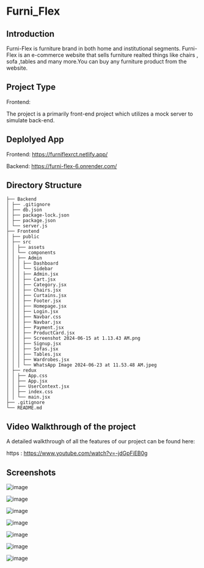 # Furni_Flex


## Introduction

Furni-Flex is furniture brand in both home and institutional segments. Furni-Flex is an e-commerce website that sells furniture realted things like chairs , sofa ,tables and many more.You can buy any  furniture product from the website.

## Project Type

Frontend:

The project is a primarily front-end project which utilizes a mock server to simulate back-end.

## Deplolyed App

Frontend: https://furniflexrct.netlify.app/

Backend: https://furni-flex-6.onrender.com/

## Directory Structure

```
├── Backend
│ ├── .gitignore
│ ├── db.json
│ ├── package-lock.json
│ ├── package.json
│ └── server.js
├── Frontend
│ ├── public
│ ├── src
│ │ ├── assets
│ │ └── components
│ │ ├── Admin
│ │ │ ├── Dashboard
│ │ │ └── Sidebar
│ │ │ ├── Admin.jsx
│ │ │ ├── Cart.jsx
│ │ │ ├── Category.jsx
│ │ │ ├── Chairs.jsx
│ │ │ ├── Curtains.jsx
│ │ │ ├── Footer.jsx
│ │ │ ├── Homepage.jsx
│ │ │ ├── Login.jsx
│ │ │ ├── Navbar.css
│ │ │ ├── Navbar.jsx
│ │ │ ├── Payment.jsx
│ │ │ ├── ProductCard.jsx
│ │ │ ├── Screenshot 2024-06-15 at 1.13.43 AM.png
│ │ │ ├── Signup.jsx
│ │ │ ├── Sofas.jsx
│ │ │ ├── Tables.jsx
│ │ │ ├── Wardrobes.jsx
│ │ │ └── WhatsApp Image 2024-06-23 at 11.53.48 AM.jpeg
│ ├── redux
│ │ ├── App.css
│ │ ├── App.jsx
│ │ ├── UserContext.jsx
│ │ ├── index.css
│ │ └── main.jsx
├── .gitignore
└── README.md
```
## Video Walkthrough of the project

A detailed walkthrough of all the features of our project can be found here:

https : https://www.youtube.com/watch?v=-jdGpFiEB0g

## Screenshots

![image](https://github.com/varshitha-008/Furni_Flex/assets/54645464/383d97ec-f732-46b4-978f-e987a2a5eeb2)

![image](https://github.com/varshitha-008/Furni_Flex/assets/54645464/8a4896d7-e3f4-4bc1-8571-b364f4f78dd8)

![image](https://github.com/varshitha-008/Furni_Flex/assets/54645464/c4363218-37be-4259-aabe-dc5e0c6addeb)

![image](https://github.com/varshitha-008/Furni_Flex/assets/54645464/dffd44b0-19cb-468e-b299-e3c3ff609a34)

![image](https://github.com/varshitha-008/Furni_Flex/assets/54645464/fec7bcfe-f9d8-44f5-b50b-981855dbb56c)

![image](https://github.com/varshitha-008/Furni_Flex/assets/54645464/b962bfb7-4d1c-4b79-9b25-9fe4b1da481f)

![image](https://github.com/varshitha-008/Furni_Flex/assets/54645464/132ed8bf-10e2-4f56-86fc-4d6776675f92)








